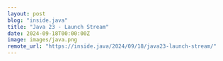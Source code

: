 ```yaml
---
layout: post
blog: "inside.java"
title: "Java 23 - Launch Stream"
date: 2024-09-18T00:00:00Z
image: images/java.png
remote_url: "https://inside.java/2024/09/18/java23-launch-stream/"
---
```

